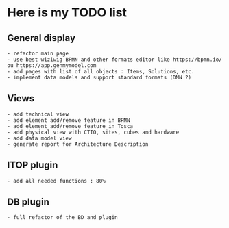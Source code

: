 # Here is my TODO list

## General display
	- refactor main page
	- use best wiziwig BPMN and other formats editor like https://bpmn.io/ ou https://app.genmymodel.com
	- add pages with list of all objects : Items, Solutions, etc.
	- implement data models and support standard formats (DMN ?)

## Views
	- add technical view
	- add element add/remove feature in BPMN
	- add element add/remove feature in Tosca
	- add physical view with CTIO, sites, cubes and hardware
	- add data model view
	- generate report for Architecture Description
 
## ITOP plugin
	- add all needed functions : 80%

## DB plugin
	- full refactor of the BD and plugin